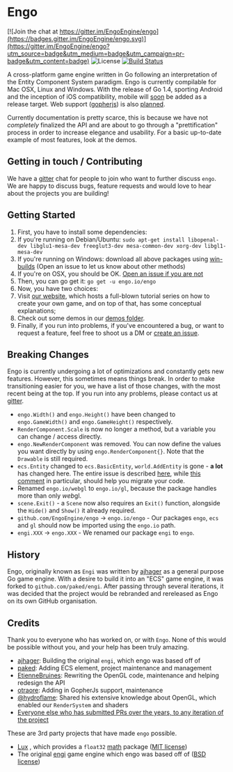 # Engo
[![Join the chat at https://gitter.im/EngoEngine/engo](https://badges.gitter.im/EngoEngine/engo.svg)](https://gitter.im/EngoEngine/engo?utm_source=badge&utm_medium=badge&utm_campaign=pr-badge&utm_content=badge) ![License](https://img.shields.io/badge/License-MIT-blue.svg) [![Build Status](https://travis-ci.org/EngoEngine/engo.svg?branch=master)](https://travis-ci.org/EngoEngine/engo)

A cross-platform game engine written in Go following an interpretation of the Entity Component System paradigm. Engo is
currently compilable for Mac OSX, Linux and Windows. With the release of Go 1.4, sporting Android and the inception of
iOS compatibility, mobile will [soon](https://github.com/EngoEngine/engo/issues/63) be added as a release target. Web
support  ([gopherjs](https://github.com/gopherjs/gopherjs)) is also [planned](https://github.com/EngoEngine/engo/issues/71).

Currently documentation is pretty scarce, this is because we have not *completely* finalized the API and are about to 
go through a "prettification" process in order to increase elegance and usability. For a basic up-to-date example of 
most features, look at the demos.

## Getting in touch / Contributing

We have a [gitter](https://gitter.im/EngoEngine/engo) chat for people to join who want to further discuss `engo`. We are happy to discuss bugs, feature requests and would love to hear about the projects you are building!

## Getting Started

1. First, you have to install some dependencies:
  1. If you're running on Debian/Ubuntu:
    `sudo apt-get install libopenal-dev libglu1-mesa-dev freeglut3-dev mesa-common-dev xorg-dev libgl1-mesa-dev`
  2. If you're running on Windows: download all above packages using [win-builds](http://win-builds.org/doku.php) (Open an issue to let us know about other methods)
  3. If you're on OSX, you should be OK. [Open an issue if you are not](https://github.com/EngoEngine/engo/issues/new)
2. Then, you can go get it:
`go get -u engo.io/engo`
3. Now, you have two choices:
  1. Visit [our website](https://engo.io/), which hosts a full-blown tutorial series on how to create your own game, and on top of that, has some conceptual explanations;
  2. Check out some demos in our [demos folder](https://github.com/EngoEngine/engo/tree/master/demos). 
4. Finally, if you run into problems, if you've encountered a bug, or want to request a feature, feel free to shoot 
us a DM or [create an issue](https://github.com/EngoEngine/engo/issues/new). 

## Breaking Changes
Engo is currently undergoing a lot of optimizations and constantly gets new features. However, this sometimes means things break. In order to make transitioning easier for you, 
we have a list of those changes, with the most recent being at the top. If you run into any problems, please contact us at [gitter](https://gitter.im/EngoEngine/engo). 

* `engo.Width()` and `engo.Height()` have been changed to `engo.GameWidth()` and `engo.GameHeight()` respectively.
* `RenderComponent.Scale` is now no longer a method, but a variable you can change / access directly. 
* `engo.NewRenderComponent` was removed. You can now define the values you want directly by using `engo.RenderComponent{}`. Note that the `Drawable` is still required. 
* `ecs.Entity` changed to `ecs.BasicEntity`, `world.AddEntity` is gone - **a lot** has changed here. The entire issue is described [here](https://github.com/EngoEngine/ecs/issues/13), while [this comment](https://github.com/EngoEngine/ecs/issues/13#issuecomment-210887914) in particular, should help you migrate your code. 
* Renamed `engo.io/webgl` to `engo.io/gl`, because the package handles more than only *web*gl. 
* `scene.Exit()` - a `Scene` now also requires an `Exit()` function, alongside the `Hide()` and `Show()` it already required. 
* `github.com/EngoEngine/engo` -> `engo.io/engo` - Our packages `engo`, `ecs` and `gl` should now be imported using the `engo.io` path. 
* `engi.XXX` -> `engo.XXX` - We renamed our package `engi` to `engo`. 

## History

Engo, originally known as `Engi` was written by [ajhager](https://github.com/ajhager) as a general purpose Go game engine. With a desire to build it into an "ECS" game engine, it was forked to `github.com/paked/engi`. After passing through several iterations, it was decided that the project would be rebranded and rereleased as Engo on its own GitHub organisation.

## Credits

Thank you to everyone who has worked on, or with `Engo`. None of this would be possible without you, and your help has been truly amazing.

- [ajhager](https://github.com/ajhager): Building the original `engi`, which engo was based off of
- [paked](https://github.com/paked): Adding ECS element, project maintenance and management
- [EtienneBruines](https://github.com/EtienneBruines): Rewriting the OpenGL code, maintenance and helping redesign the API
- [otraore](https://github.com/otraore): Adding in GopherJs support, maintenance
- [@hydroflame](https://github.com/hydroflame): Shared his extensive knowledge about OpenGL, which enabled our `RenderSystem` and shaders 
- [Everyone else who has submitted PRs over the years, to any iteration of the project](https://github.com/EngoEngine/engo/graphs/contributors)

These are 3rd party projects that have made `engo` possible.
- [Lux](https://github.com/luxengine/) , which provides a `float32` [math](https://godoc.org/github.com/luxengine/math) package ([MIT license](https://github.com/luxengine/math/blob/master/LICENSE))
- The original [engi](https://github.com/aljhager/engi) game engine which engo was based off of ([BSD license](https://github.com/ajhager/engi/blob/master/LICENSE))
